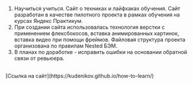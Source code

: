 1. Научиться учиться. Сайт о техниках и лайфхаках обучения. Сайт разработан в качестве пилотного проекта в рамках обучения на курсах Яндекс Практикум.
2. При создании сайта использовалась технология верстки с применением флексбокосов, вставка анимированных картинок, вставка видео при помощи фреймов. Файловая структура проекта организована по правилам Nested БЭМ.
3. В планах по доработке - исправить ошибки на основании обратной связи от ревьюера.
<br>
[Ссылка на сайт](https://kudenikov.github.io/how-to-learn/)
